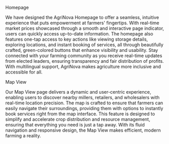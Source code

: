 
Homepage

We have designed the AgriNova Homepage to offer a seamless, intuitive experience that puts empowerment at farmers' fingertips. With real-time market prices showcased through a smooth and interactive page indicator, users can quickly access up-to-date information. The homepage also features one-tap access to key actions like viewing storage details, exploring locations, and instant booking of services, all through beautifully crafted, green-colored buttons that enhance visibility and usability. Stay connected with your farming community as you receive real-time updates from elected leaders, ensuring transparency and fair distribution of profits. With multilingual support, AgriNova makes agriculture more inclusive and accessible for all.

Map View

Our Map View page delivers a dynamic and user-centric experience, enabling users to discover nearby millers, retailers, and wholesalers with real-time location precision. The map is crafted to ensure that farmers can easily navigate their surroundings, providing them with options to instantly book services right from the map interface. This feature is designed to simplify and accelerate crop distribution and resource management, ensuring that everything you need is just a tap away. With its fluid navigation and responsive design, the Map View makes efficient, modern farming a reality.
